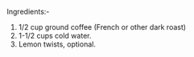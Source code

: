 Ingredients:-

1. 1/2 cup ground coffee (French or other dark roast)
2. 1-1/2 cups cold water.  
3. Lemon twists, optional.
